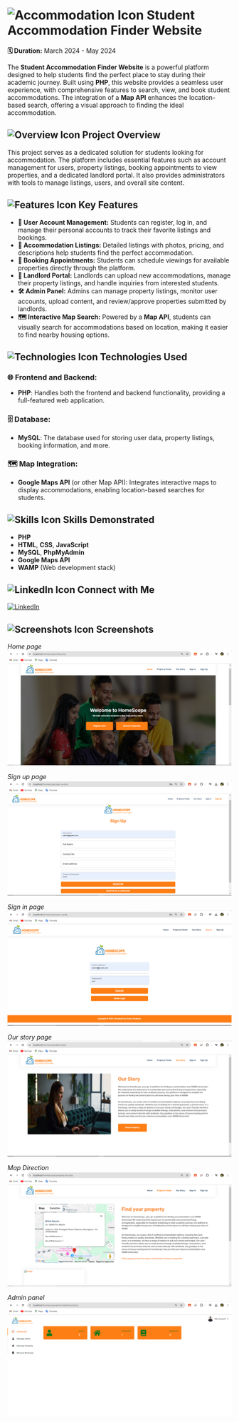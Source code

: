 # ![Accommodation Icon](https://example.com/animated-accommodation.gif) Student Accommodation Finder Website

**🗓 Duration:** March 2024 - May 2024

The **Student Accommodation Finder Website** is a powerful platform designed to help students find the perfect place to stay during their academic journey. Built using **PHP**, this website provides a seamless user experience, with comprehensive features to search, view, and book student accommodations. The integration of a **Map API** enhances the location-based search, offering a visual approach to finding the ideal accommodation.

## ![Overview Icon]() Project Overview

This project serves as a dedicated solution for students looking for accommodation. The platform includes essential features such as account management for users, property listings, booking appointments to view properties, and a dedicated landlord portal. It also provides administrators with tools to manage listings, users, and overall site content.

## ![Features Icon](https://example.com/animated-features.gif) Key Features
- **👤 User Account Management:** Students can register, log in, and manage their personal accounts to track their favorite listings and bookings.
- **🏢 Accommodation Listings:** Detailed listings with photos, pricing, and descriptions help students find the perfect accommodation.
- **📅 Booking Appointments:** Students can schedule viewings for available properties directly through the platform.
- **📂 Landlord Portal:** Landlords can upload new accommodations, manage their property listings, and handle inquiries from interested students.
- **🛠 Admin Panel:** Admins can manage property listings, monitor user accounts, upload content, and review/approve properties submitted by landlords.
- **🗺 Interactive Map Search:** Powered by a **Map API**, students can visually search for accommodations based on location, making it easier to find nearby housing options.

## ![Technologies Icon](https://example.com/animated-tech.gif) Technologies Used
### 🌐 Frontend and Backend:
- **PHP**: Handles both the frontend and backend functionality, providing a full-featured web application.

### 🗄 Database:
- **MySQL**: The database used for storing user data, property listings, booking information, and more.

### 🗺 Map Integration:
- **Google Maps API** (or other Map API): Integrates interactive maps to display accommodations, enabling location-based searches for students.

## ![Skills Icon](https://example.com/animated-skills.gif) Skills Demonstrated
- **PHP**
- **HTML**, **CSS**, **JavaScript**
- **MySQL**, **PhpMyAdmin**
- **Google Maps API**
- **WAMP** (Web development stack)

## ![LinkedIn Icon](https://example.com/animated-linkedin.gif) Connect with Me
[![LinkedIn](https://img.shields.io/badge/LinkedIn-Connect-blue?logo=linkedin&logoColor=white)](https://www.linkedin.com/in/chamod-thilina-6a8563249/details/projects/)


## ![Screenshots Icon](https://example.com/animated-screenshots.gif) Screenshots

*Home page*
![Student Accommodation Finder Screenshot 1](https://github.com/chamod4915/Student-Accommodation-Finder-website/blob/main/screenshots/home%20page.PNG)  

*Sign up page*
![Student Accommodation Finder Screenshot 2](https://github.com/chamod4915/Student-Accommodation-Finder-website/blob/main/screenshots/sign%20up%20page.PNG)  

*Sign in page*
![Student Accommodation Finder Screenshot 3](https://github.com/chamod4915/Student-Accommodation-Finder-website/blob/main/screenshots/sign%20in%20page.PNG)  

*Our story page*
![Student Accommodation Finder Screenshot 4](https://github.com/chamod4915/Student-Accommodation-Finder-website/blob/main/screenshots/Our%20story%20page.PNG)  

*Map Direction*
![Student Accommodation Finder Screenshot 5](https://github.com/chamod4915/Student-Accommodation-Finder-website/blob/main/screenshots/Map%20locator%20page.PNG)  

*Admin panel*
![Student Accommodation Finder Screenshot 6](https://github.com/chamod4915/Student-Accommodation-Finder-website/blob/main/screenshots/admin%20page.PNG)  


